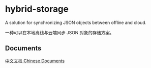 # hybrid-storage

A solution for synchronizing JSON objects between offline and cloud.

一种可以在本地离线与云端同步 JSON 对象的存储方案。

## Documents

[中文文档 Chinese Documents](./docs/index.md)
